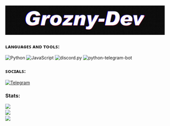 ![Header](https://github.com/Grozny-Dev/Grozny-Dev/blob/main/assets/header.jpg)

### ʟᴀɴɢᴜᴀɢᴇꜱ ᴀɴᴅ ᴛᴏᴏʟꜱ:
![Python](https://img.shields.io/badge/Python-090909?style=for-the-badge&logo=Python&logoColor=E5D3FF)
![JavaScript](https://img.shields.io/badge/JavaScript-090909?style=for-the-badge&logo=js&logoColor=E5D3FF)
![discord.py](https://img.shields.io/badge/discord.py-090909?style=for-the-badge&logo=discord&logoColor=E5D3FF)
![python-telegram-bot](https://img.shields.io/badge/Python_Telegram_Bot-090909?style=for-the-badge&logo=telegram&logoColor=E5D3FF)

### ꜱᴏᴄɪᴀʟꜱ:
[![Telegram](https://img.shields.io/badge/-Telegram-090909?style=for-the-badge&logo=telegram&logoColor=27A0D9)](https://web.telegram.org/k/#-Groznyn)

### Stats:
![](https://github-readme-stats.vercel.app/api?username=Grozny-Dev&theme=radical&hide_border=false&include_all_commits=false&count_private=false)<br/>
![](https://github-readme-streak-stats.herokuapp.com/?user=Grozny-Dev&theme=radical&hide_border=false)<br/>
![](https://github-readme-stats.vercel.app/api/top-langs/?username=Grozny-Dev&theme=radical&hide_border=false&include_all_commits=false&count_private=false&layout=compact)

